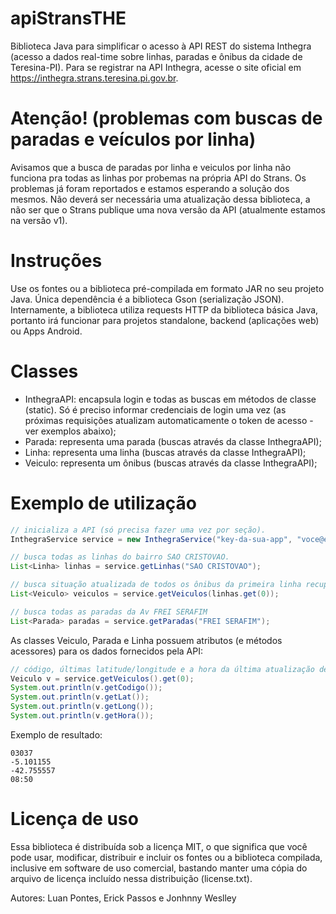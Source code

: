 # apiStransTHE

Biblioteca Java para simplificar o acesso à API REST do sistema Inthegra (acesso a dados real-time sobre linhas, paradas e ônibus da cidade de Teresina-PI). Para se registrar na API Inthegra, acesse o site oficial em https://inthegra.strans.teresina.pi.gov.br.

# Atenção! (problemas com buscas de paradas e veículos por linha)

Avisamos que a busca de paradas por linha e veiculos por linha não funciona pra todas as linhas por probemas na própria API do Strans. Os problemas já foram reportados e estamos esperando a solução dos mesmos. Não deverá ser necessária uma atualização dessa biblioteca, a não ser que o Strans publique uma nova versão da API (atualmente estamos na versão v1).

# Instruções

Use os fontes ou a biblioteca pré-compilada em formato JAR no seu projeto Java. Única dependência é a biblioteca Gson (serialização JSON). Internamente, a biblioteca utiliza requests HTTP da biblioteca básica Java, portanto irá funcionar para projetos standalone, backend (aplicações web) ou Apps Android.

# Classes

- InthegraAPI: encapsula login e todas as buscas em métodos de classe (static). Só é preciso informar credenciais de login uma vez (as próximas requisições atualizam automaticamente o token de acesso - ver exemplos abaixo);
- Parada: representa uma parada (buscas através da classe InthegraAPI);
- Linha: representa uma linha (buscas através da classe InthegraAPI);
- Veiculo: representa um ônibus (buscas através da classe InthegraAPI);

# Exemplo de utilização
```java
// inicializa a API (só precisa fazer uma vez por seção). 
InthegraService service = new InthegraService("key-da-sua-app", "voce@email.com",  "sua-senha");

// busca todas as linhas do bairro SAO CRISTOVAO.  
List<Linha> linhas = service.getLinhas("SAO CRISTOVAO");

// busca situação atualizada de todos os ônibus da primeira linha recuperada acima.  
List<Veiculo> veiculos = service.getVeiculos(linhas.get(0)); 

// busca todas as paradas da Av FREI SERAFIM
List<Parada> paradas = service.getParadas("FREI SERAFIM");
```

As classes Veiculo, Parada e Linha possuem atributos (e métodos acessores) para os dados fornecidos pela API:

```java
// código, últimas latitude/longitude e a hora da última atualização de um veículo.
Veiculo v = service.getVeiculos().get(0);
System.out.println(v.getCodigo());
System.out.println(v.getLat());
System.out.println(v.getLong());
System.out.println(v.getHora());
```
Exemplo de resultado:

```
03037
-5.101155
-42.755557
08:50
```

# Licença de uso

Essa biblioteca é distribuída sob a licença MIT, o que significa que você pode usar, modificar, distribuir e incluir os fontes ou a biblioteca compilada, inclusive em software de uso comercial, bastando manter uma cópia do arquivo de licença incluído nessa distribuição (license.txt).

Autores: Luan Pontes, Erick Passos e Jonhnny Weslley
